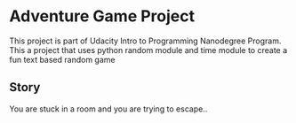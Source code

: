 # Adventure Game Project
 This project is part of Udacity Intro to Programming Nanodegree Program.
 This a project that uses python random module and time module to create a fun text based random game
 

## Story
You are stuck in a room and you are trying to escape..
